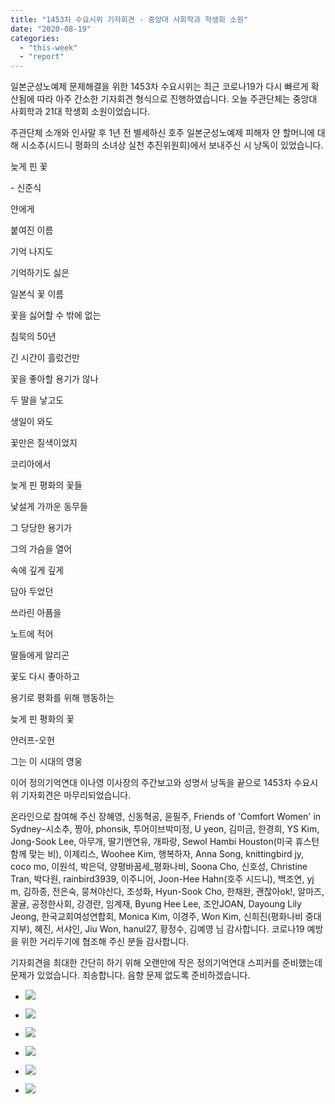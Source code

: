 ```yaml
---
title: "1453차 수요시위 기자회견 - 중앙대 사회학과 학생회 소원"
date: "2020-08-19"
categories: 
  - "this-week"
  - "report"
---
```


일본군성노예제 문제해결을 위한 1453차 수요시위는 최근 코로나19가 다시 빠르게 확산됨에 따라 아주 간소한 기자회견 형식으로 진행하였습니다. 오늘 주관단체는 중앙대 사회학과 21대 학생회 소원이었습니다.

주관단체 소개와 인사말 후 1년 전 별세하신 호주 일본군성노예제 피해자 얀 할머니에 대해 시소추(시드니 평화의 소녀상 실천 추진위원회)에서 보내주신 시 낭독이 있었습니다.

늦게 핀 꽃

\- 신준식

얀에게

붙여진 이름

기억 나지도

기억하기도 싫은

일본식 꽃 이름

꽃을 싫어할 수 밖에 없는

침묵의 50년

긴 시간이 흘렀건만

꽃을 좋아할 용기가 않나

두 딸을 낳고도

생일이 와도

꽃만은 질색이었지

코리아에서

늦게 핀 평화의 꽃들

낯설게 가까운 동무들

그 당당한 용기가

그의 가슴을 열어

속에 깊게 깊게

담아 두었던

쓰라린 아픔을

노트에 적어

딸들에게 알리곤

꽃도 다시 좋아하고

용기로 평화를 위해 행동하는

늦게 핀 평화의 꽃

얀러프-오헌

그는 이 시대의 영웅

이어 정의기억연대 이나영 이사장의 주간보고와 성명서 낭독을 끝으로 1453차 수요시위 기자회견은 마무리되었습니다.

온라인으로 참여해 주신 장혜영, 신동혁공, 윤필주, Friends of 'Comfort Women' in Sydney–시소추, 짱아, phonsik, 투어이브박미정, U yeon, 김미금, 한경희, YS Kim, Jong-Sook Lee, 아무개, 딸기엔연유, 개파랑, Sewol Hambi Houston(미국 휴스턴 함께 맞는 비), 이제리스, Woohee Kim, 행복하자, Anna Song, knittingbird jy, coco mo, 이원석, 박은덕, 양평바꿈세\_평화나비, Soona Cho, 신호성, Christine Tran, 박다원, rainbird3939, 이주니어, Joon-Hee Hahn(호주 시드니), 백조연, yj m, 김하종, 전은숙, 뭉쳐야산다, 조성화, Hyun-Sook Cho, 한채완, 괜찮아ok!, 알마즈, 꿀귤, 공정한사회, 강경란, 임계재, Byung Hee Lee, 조안JOAN, Dayoung Lily Jeong, 한국교회여성연합회, Monica Kim, 이경주, Won Kim, 신희진(​평화나비 중대지부), 혜진, 서샤인, Jiu Won, hanul27, 황정수, 김예영 님 감사합니다. 코로나19 예방을 위한 거리두기에 협조해 주신 분들 감사합니다.

기자회견을 최대한 간단히 하기 위해 오랜만에 작은 정의기억연대 스피커를 준비했는데 문제가 있었습니다. 죄송합니다. 음향 문제 없도록 준비하겠습니다.

- ![](https://r2.womenandwar.net/2020/08/크기변환IMGP9240.jpg)
    
- ![](https://r2.womenandwar.net/2020/08/크기변환IMGP9242.jpg)
    
- ![](https://r2.womenandwar.net/2020/08/크기변환IMGP9259.jpg)
    
- ![](https://r2.womenandwar.net/2020/08/크기변환IMGP9264.jpg)
    
- ![](https://r2.womenandwar.net/2020/08/크기변환IMGP9278.jpg)
    
- ![](https://r2.womenandwar.net/2020/08/크기변환IMGP9355.jpg)
